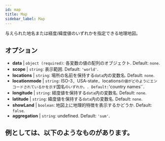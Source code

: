 ```yaml
---
id: map
title: Map
sidebar_label: Map
---
```


与えられた地名または経度/緯度値のいずれかを指定できる地理地図。

## オプション

* __data__ | `object (required)`: 各変数の値の配列のオブジェクト. Default: `none`.
* __scope__ | `string`: 表示範囲. Default: `'world'`.
* __locations__ | `string`: 場所の名前を保持する`data`内の変数名. Default: `none`.
* __locationmode__ | `string`: ISO-3`, `USA-state`, `locations` の値がどのようにエンコードされているかを示す `国名` のいずれか。. Default: `'country names'`.
* __longitude__ | `string`: 経度値を保持する`data`内の変数名. Default: `none`.
* __latitude__ | `string`: 緯度値を保持する`data`内の変数名. Default: `none`.
* __showLand__ | `boolean`: 地図上に地理的特徴を表示するかどうか. Default: `false`.
* __aggregation__ | `string`: undefined. Default: `'sum'`.


## 例としては、以下のようなものがあります。
